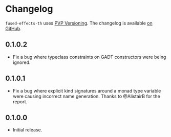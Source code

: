 # Changelog

`fused-effects-th` uses [PVP Versioning][1].
The changelog is available [on GitHub][2].

## 0.1.0.2

* Fix a bug where typeclass constraints on GADT constructors were being ignored.

## 0.1.0.1

* Fix a bug where explicit kind signatures around a monad type variable
  were causing incorrect name generation. Thanks to @AlistairB for the report.

## 0.1.0.0

* Initial release.

[1]: https://pvp.haskell.org
[2]: https://github.com/fused-effects/fused-effects-th/releases

